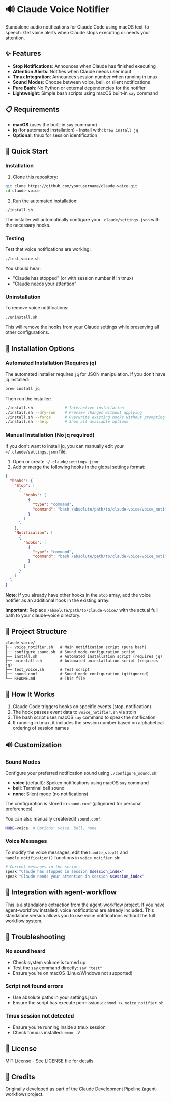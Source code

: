 # 🔊 Claude Voice Notifier

Standalone audio notifications for Claude Code using macOS text-to-speech. Get voice alerts when Claude stops executing or needs your attention.

## ✨ Features

- **Stop Notifications**: Announces when Claude has finished executing
- **Attention Alerts**: Notifies when Claude needs user input
- **Tmux Integration**: Announces session number when running in tmux
- **Sound Modes**: Choose between voice, bell, or silent notifications
- **Pure Bash**: No Python or external dependencies for the notifier
- **Lightweight**: Simple bash scripts using macOS built-in `say` command

## 📋 Requirements

- **macOS** (uses the built-in `say` command)
- **jq** (for automated installation) - Install with: `brew install jq`
- **Optional**: tmux for session identification

## 🚀 Quick Start

### Installation

1. Clone this repository:
```bash
git clone https://github.com/yourusername/claude-voice.git
cd claude-voice
```

2. Run the automated installation:
```bash
./install.sh
```

The installer will automatically configure your `.claude/settings.json` with the necessary hooks.

### Testing

Test that voice notifications are working:
```bash
./test_voice.sh
```

You should hear:
- "Claude has stopped" (or with session number if in tmux)
- "Claude needs your attention"

### Uninstallation

To remove voice notifications:
```bash
./uninstall.sh
```

This will remove the hooks from your Claude settings while preserving all other configurations.

## 🔧 Installation Options

### Automated Installation (Requires jq)

The automated installer requires `jq` for JSON manipulation. If you don't have jq installed:
```bash
brew install jq
```

Then run the installer:
```bash
./install.sh              # Interactive installation
./install.sh --dry-run    # Preview changes without applying
./install.sh --force      # Overwrite existing hooks without prompting
./install.sh --help       # Show all available options
```

### Manual Installation (No jq required)

If you don't want to install jq, you can manually edit your `~/.claude/settings.json` file:

1. Open or create `~/.claude/settings.json`
2. Add or merge the following hooks in the global settings format:

```json
{
  "hooks": {
    "Stop": [
      {
        "hooks": [
          {
            "type": "command",
            "command": "bash /absolute/path/to/claude-voice/voice_notifier.sh stop"
          }
        ]
      }
    ],
    "Notification": [
      {
        "hooks": [
          {
            "type": "command",
            "command": "bash /absolute/path/to/claude-voice/voice_notifier.sh notification"
          }
        ]
      }
    ]
  }
}
```

**Note**: If you already have other hooks in the `Stop` array, add the voice notifier as an additional hook in the existing array.

**Important**: Replace `/absolute/path/to/claude-voice/` with the actual full path to your claude-voice directory.

## 📁 Project Structure

```
claude-voice/
├── voice_notifier.sh   # Main notification script (pure bash)
├── configure_sound.sh  # Sound mode configuration script
├── install.sh          # Automated installation script (requires jq)
├── uninstall.sh        # Automated uninstallation script (requires jq)
├── test_voice.sh       # Test script
├── sound.conf          # Sound mode configuration (gitignored)
└── README.md           # This file
```

## 🎯 How It Works

1. Claude Code triggers hooks on specific events (stop, notification)
2. The hook passes event data to `voice_notifier.sh` via stdin
3. The bash script uses macOS `say` command to speak the notification
4. If running in tmux, it includes the session number based on alphabetical ordering of session names

## 🔊 Customization

### Sound Modes

Configure your preferred notification sound using `./configure_sound.sh`:

- **voice** (default): Spoken notifications using macOS `say` command
- **bell**: Terminal bell sound
- **none**: Silent mode (no notifications)

The configuration is stored in `sound.conf` (gitignored for personal preferences).

You can also manually create/edit `sound.conf`:
```bash
MODE=voice  # Options: voice, bell, none
```

### Voice Messages

To modify the voice messages, edit the `handle_stop()` and `handle_notification()` functions in `voice_notifier.sh`:

```bash
# Current messages in the script:
speak "Claude has stopped in session $session_index"
speak "Claude needs your attention in session $session_index"
```

## 🤝 Integration with agent-workflow

This is a standalone extraction from the [agent-workflow](https://github.com/yourusername/agent-workflow) project. If you have agent-workflow installed, voice notifications are already included. This standalone version allows you to use voice notifications without the full workflow system.

## 🐛 Troubleshooting

### No sound heard
- Check system volume is turned up
- Test the `say` command directly: `say "test"`
- Ensure you're on macOS (Linux/Windows not supported)

### Script not found errors
- Use absolute paths in your settings.json
- Ensure the script has execute permissions: `chmod +x voice_notifier.sh`

### Tmux session not detected
- Ensure you're running inside a tmux session
- Check tmux is installed: `tmux -V`

## 📄 License

MIT License - See LICENSE file for details

## 🙏 Credits

Originally developed as part of the Claude Development Pipeline (agent-workflow) project.